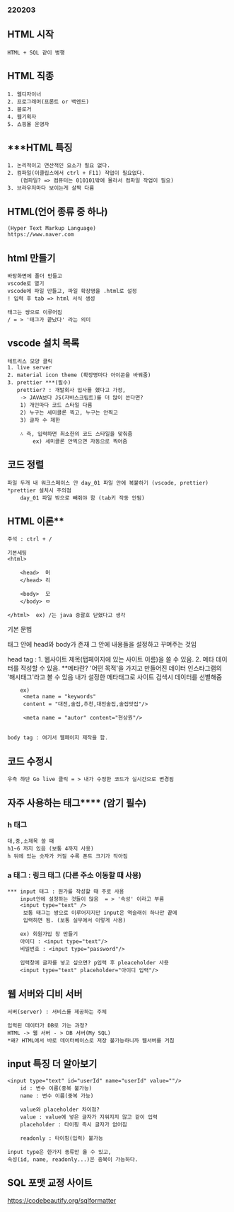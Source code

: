 ### 220203
## HTML 시작
    HTML + SQL 같이 병행

## HTML 직종
    1. 웹디자이너
    2. 프로그래머(프론트 or 백엔드)
    3. 블로거
    4. 웹기획자
    5. 쇼핑몰 운영자

## ***HTML 특징
    1. 논리적이고 연산적인 요소가 필요 없다.
    2. 컴파일(이클립스에서 ctrl + F11) 작업이 필요없다.
        (컴파일? => 컴퓨터는 010101밖에 몰라서 컴파일 작업이 필요)
    3. 브라우저마다 보이는게 살짝 다름

## HTML(언어 종류 중 하나)
    (Hyper Text Markup Language)
    https://www.naver.com

## html 만들기 
    바탕화면에 폴더 만들고
    vscode로 열기
    vscode에 파일 만들고, 파일 확장명을 .html로 설정
    ! 입력 후 tab => html 서식 생성
    
    태그는 쌍으로 이루어짐
    / = > '태그가 끝났다' 라는 의미

## vscode 설치 목록
    테트리스 모양 클릭 
    1. live server 
    2. material icon theme (확장명마다 아이콘을 바꿔줌)
    3. prettier ***(필수)
       prettier? : 개발회사 입사를 했다고 가정,
        -> JAVA보다 JS(자바스크립트)를 더 많이 쓴다면? 
        1) 개인마다 코드 스타일 다름 
        2) 누구는 세미콜론 찍고, 누구는 안찍고
        3) 글자 수 제한

        ∴ 즉, 입력하면 최소한의 코드 스타일을 맞춰줌 
            ex) 세미콜론 안찍으면 자동으로 찍어줌

## 코드 정렬
    파일 두개 내 워크스페이스 안 day_01 파일 안에 복붙하기 (vscode, prettier)
    *prettier 설치시 주의점
        day_01 파일 밖으로 빼줘야 함 (tab키 작동 안됨)


## HTML 이론**
    주석 : ctrl + / 

    기본세팅
    <html>

        <head>  머
        </head> 리

        <body>  모
        </body> ㅁ   

    </html>  ex) /는 java 중괄호 닫혔다고 생각
    
   기본 문법 
   <html> 태그 안에 head와 body가 존재
   그 안에 내용들을 설정하고 꾸며주는 것임

   head tag : 
        1. 웹사이트 제목(탭페이지에 있는 사이트 이름)을 쓸 수 있음.
        2. 메타 데이터를 작성할 수 있음.
        **메타란? '어떤 목적'을 가지고 만들어진 데이터
         인스타그램의 '해시태그'라고 볼 수 있음
         내가 설정한 메타태그로 사이트 검색시 데이터를 선별해줌
        
        ex)
         <meta name = "keywords"
         content = "대전,술집,추천,대전술집,술집맛집"/>

         <meta name = "autor" content="현상원"/>


    body tag : 여기서 웹페이지 제작을 함.

## 코드 수정시
    우측 하단 Go live 클릭 = > 내가 수정한 코드가 실시간으로 변경됨 

## 자주 사용하는 태그**** (암기 필수)
### h 태그 
    대,중,소제목 쓸 때
    h1~6 까지 있음 (보통 4까지 사용)
    h 뒤에 있는 숫자가 커질 수록 폰트 크기가 작아짐

### a 태그 : 링크 태그 (다른 주소 이동할 때 사용)
    
    *** input 태그 : 뭔가를 작성할 때 주로 사용
        input안에 설정하는 것들이 많음  = > '속성' 이라고 부름
        <input type="text" /> 
         보통 태그는 쌍으로 이루어지지만 input은 역슬래쉬 하나만 끝에 
         입력하면 됨. (보통 실무에서 이렇게 사용)
        
        ex) 회원가입 창 만들기
        아이디 : <input type="text"/> 
        비밀번호 : <input type="password"/> 
        
        입력창에 글자를 넣고 싶으면? p입력 후 pleaceholder 사용
        <input type="text" placeholder="아이디 입력"/> 

    
    
##  웹 서버와 디비 서버
    서버(server) : 서비스를 제공하는 주체
    
    입력된 데이터가 DB로 가는 과정?
    HTML -> 웹 서버 - > DB 서버(My SQL)
    *왜? HTML에서 바로 데이터베이스로 저장 불가능하니까 웹서버를 거침


## input 특징 더 알아보기
     
    <input type="text" id="userId" name="userId" value=""/>
        id : 변수 이름(중복 불가능)
        name : 변수 이름(중복 가능)

        value와 placeholder 차이점?
        value : value에 넣은 글자가 지워지지 않고 같이 입력
        placeholder : 타이핑 즉시 글자가 없어짐

        readonly : 타이핑(입력) 불가능

    input type은 한가지 종류만 올 수 있고,
    속성(id, name, readonly...)은 중복이 가능하다.


## SQL 포맷 교정 사이트
https://codebeautify.org/sqlformatter